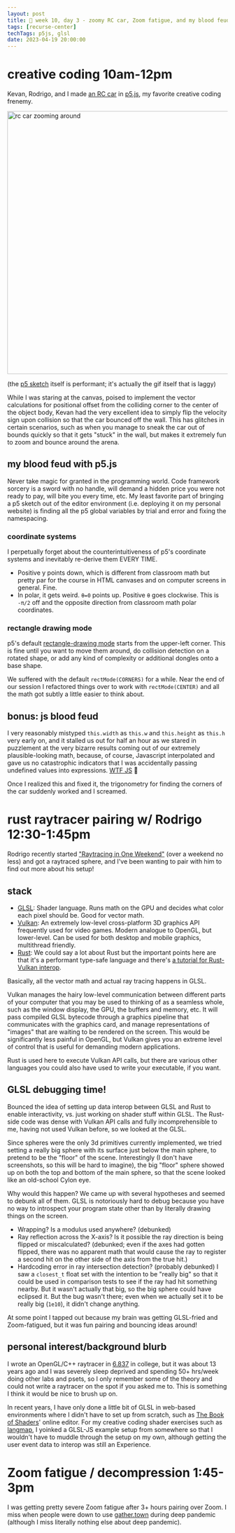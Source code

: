 ```yaml
---
layout: post
title: 🚗 week 10, day 3 - zoomy RC car, Zoom fatigue, and my blood feud with all things JS
tags: [recurse-center]
techTags: p5js, glsl
date: 2023-04-19 20:00:00
---
```


# creative coding 10am-12pm

Kevan, Rodrigo, and I made [an RC car](https://editor.p5js.org/rfong/sketches/TOWk6_N-a) in [p5.js](https://editor.p5js.org/), my favorite creative coding frenemy.

<img alt="rc car zooming around" width="600px" src="{{site.baseurl}}/assets/images/2023-04-19-rccar.gif" />

(the [p5 sketch](https://editor.p5js.org/rfong/sketches/TOWk6_N-a) itself is performant; it's actually the gif itself that is laggy)

While I was staring at the canvas, poised to implement the vector calculations for positional offset from the colliding corner to the center of the object body, Kevan had the very excellent idea to simply flip the velocity sign upon collision so that the car bounced off the wall. This has glitches in certain scenarios, such as when you manage to sneak the car out of bounds quickly so that it gets "stuck" in the wall, but makes it extremely fun to zoom and bounce around the arena.

## my blood feud with p5.js

Never take magic for granted in the programming world. Code framework sorcery is a sword with no handle, will demand a hidden price you were not ready to pay, will bite you every time, etc. My least favorite part of bringing a p5 sketch out of the editor environment (i.e. deploying it on my personal website) is finding all the p5 global variables by trial and error and fixing the namespacing.

### coordinate systems
I perpetually forget about the counterintuitiveness of p5's coordinate systems and inevitably re-derive them EVERY TIME.
- Positive y points down, which is different from classroom math but pretty par for the course in HTML canvases and on computer screens in general. Fine.
- In polar, it gets weird. `θ=0` points up. Positive `θ` goes clockwise. This is `-π/2` off and the opposite direction from classroom math polar coordinates.

### rectangle drawing mode

p5's default [rectangle-drawing mode](https://p5js.org/reference/#/p5/rectMode) starts from the upper-left corner. This is fine until you want to move them around, do collision detection on a rotated shape, or add any kind of complexity or additional dongles onto a base shape.

We suffered with the default `rectMode(CORNERS)` for a while. Near the end of our session I refactored things over to work with `rectMode(CENTER)` and all the math got subtly a little easier to think about.

## bonus: js blood feud

I very reasonably mistyped `this.width` as `this.w` and `this.height` as `this.h` very early on, and it stalled us out for half an hour as we stared in puzzlement at the very bizarre results coming out of our extremely plausible-looking math, because, of course, Javascript interpolated and gave us no catastrophic indicators that I was accidentally passing undefined values into expressions. [WTF JS](https://www.youtube.com/watch?v=et8xNAc2ic8) 😤

Once I realized this and fixed it, the trigonometry for finding the corners of the car suddenly worked and I screamed.

# rust raytracer pairing w/ Rodrigo 12:30-1:45pm

Rodrigo recently started ["Raytracing in One Weekend"](https://github.com/RayTracing/raytracing.github.io/) (over a weekend no less) and got a raytraced sphere, and I've been wanting to pair with him to find out more about his setup!

## stack

- [GLSL](https://docs.gl/gl4/glActiveShaderProgram): Shader language. Runs math on the GPU and decides what color each pixel should be. Good for vector math.
- [Vulkan](https://www.vulkan.org/learn#key-resources): An extremely low-level cross-platform 3D graphics API frequently used for video games. Modern analogue to OpenGL, but lower-level. Can be used for both desktop and mobile graphics, multithread friendly.
- [Rust](https://rust-lang.org/): We could say a lot about Rust but the important points here are that it's a performant type-safe language and there's [a tutorial for Rust-Vulkan interop](https://kylemayes.github.io/vulkanalia/).

Basically, all the vector math and actual ray tracing happens in GLSL. 

Vulkan manages the hairy low-level communication between different parts of your computer that you may be used to thinking of as a seamless whole, such as the window display, the GPU, the buffers and memory, etc. It will pass compiled GLSL bytecode through a graphics pipeline that communicates with the graphics card, and manage representations of "images" that are waiting to be rendered on the screen. This would be significantly less painful in OpenGL, but Vulkan gives you an extreme level of control that is useful for demanding modern applications.

Rust is used here to execute Vulkan API calls, but there are various other languages you could also have used to write your executable, if you want.

## GLSL debugging time!

Bounced the idea of setting up data interop between GLSL and Rust to enable interactivity, vs. just working on shader stuff within GLSL. The Rust-side code was dense with Vulkan API calls and fully incomprehensible to me, having not used Vulkan before, so we looked at the GLSL.

Since spheres were the only 3d primitives currently implemented, we tried setting a really big sphere with its surface just below the main sphere, to pretend to be the "floor" of the scene. Interestingly (I don't have screenshots, so this will be hard to imagine), the big "floor" sphere showed up on both the top and bottom of the main sphere, so that the scene looked like an old-school Cylon eye.

Why would this happen? We came up with several hypotheses and seemed to debunk all of them. GLSL is notoriously hard to debug because you have no way to introspect your program state other than by literally drawing things on the screen.
- Wrapping? Is a modulus used anywhere? (debunked)
- Ray reflection across the X-axis? Is it possible the ray direction is being flipped or miscalculated? (debunked; even if the axes had gotten flipped, there was no apparent math that would cause the ray to register a second hit on the other side of the axis from the true hit.)
- Hardcoding error in ray intersection detection? (probably debunked) I saw a `closest_t` float set with the intention to be "really big" so that it could be used in comparison tests to see if the ray had hit something nearby. But it wasn't actually that big, so the big sphere could have eclipsed it. But the bug wasn't there; even when we actually set it to be really big (`1e10`), it didn't change anything.

At some point I tapped out because my brain was getting GLSL-fried and Zoom-fatigued, but it was fun pairing and bouncing ideas around!

## personal interest/background blurb

I wrote an OpenGL/C++ raytracer in [6.837](https://ocw.mit.edu/courses/6-837-computer-graphics-fall-2012/) in college, but it was about 13 years ago and I was severely sleep deprived and spending 50+ hrs/week doing other labs and psets, so I only remember some of the theory and could not write a raytracer on the spot if you asked me to. This is something I think it would be nice to brush up on.

In recent years, I have only done a little bit of GLSL in web-based environments where I didn't have to set up from scratch, such as [The Book of Shaders](https://thebookofshaders.com/)' online editor. For my creative coding shader exercises such as [langmap](https://rfong.github.io/creative-coding/langmap/dist/), I yoinked a GLSL-JS example setup from somewhere so that I wouldn't have to muddle through the setup on my own, although getting the user event data to interop was still an Experience.

# Zoom fatigue / decompression 1:45-3pm

I was getting pretty severe Zoom fatigue after 3+ hours pairing over Zoom. I miss when people were down to use [gather.town](https://gather.town/) during deep pandemic (although I miss literally nothing else about deep pandemic).
